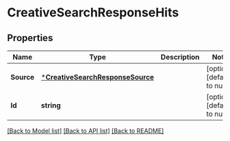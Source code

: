 # CreativeSearchResponseHits

## Properties
Name | Type | Description | Notes
------------ | ------------- | ------------- | -------------
**Source** | [***CreativeSearchResponseSource**](CreativeSearchResponse__source.md) |  | [optional] [default to null]
**Id** | **string** |  | [optional] [default to null]

[[Back to Model list]](../README.md#documentation-for-models) [[Back to API list]](../README.md#documentation-for-api-endpoints) [[Back to README]](../README.md)


